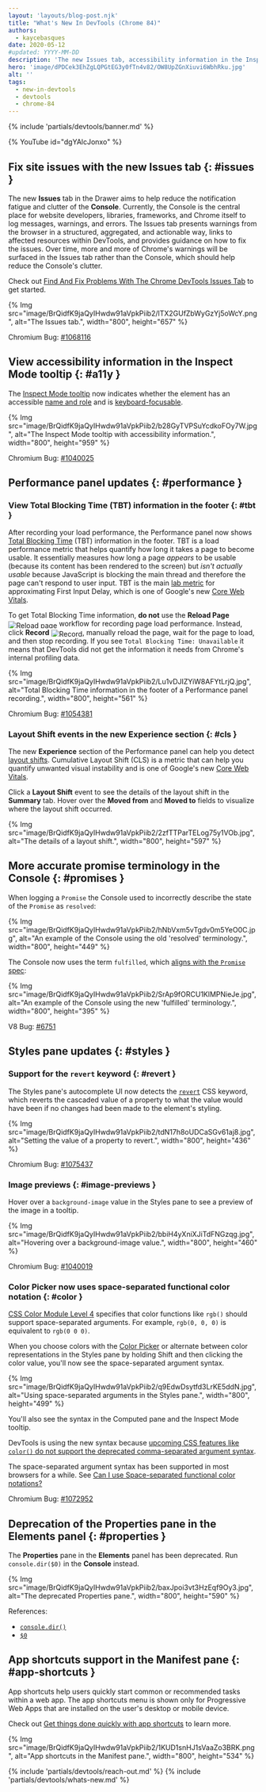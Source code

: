 ```yaml
---
layout: 'layouts/blog-post.njk'
title: "What's New In DevTools (Chrome 84)"
authors:
  - kaycebasques
date: 2020-05-12
#updated: YYYY-MM-DD
description: 'The new Issues tab, accessibility information in the Inspect Mode tooltip, and more.'
hero: 'image/dPDCek3EhZgLQPGtEG3y0fTn4v82/OW8UpZGnXiuvi6WbhRku.jpg'
alt: ''
tags:
  - new-in-devtools
  - devtools
  - chrome-84
---
```


{% include 'partials/devtools/banner.md' %}

{% YouTube id="dgYAlcJonxo" %}

## Fix site issues with the new Issues tab {: #issues }

The new **Issues** tab in the Drawer aims to help reduce the notification fatigue and clutter of the
**Console**. Currently, the Console is the central place for website developers, libraries,
frameworks, and Chrome itself to log messages, warnings, and errors. The Issues tab presents
warnings from the browser in a structured, aggregated, and actionable way, links to affected
resources within DevTools, and provides guidance on how to fix the issues. Over time, more and more
of Chrome's warnings will be surfaced in the Issues tab rather than the Console, which should help
reduce the Console's clutter.

Check out [Find And Fix Problems With The Chrome DevTools Issues Tab][1] to get started.

{% Img src="image/BrQidfK9jaQyIHwdw91aVpkPiib2/lTX2GUfZbWyGzYj5oWcY.png", alt="The Issues tab.", width="800", height="657" %}

Chromium Bug: [#1068116][2]

## View accessibility information in the Inspect Mode tooltip {: #a11y }

The [Inspect Mode tooltip][3] now indicates whether the element has an accessible [name and role][4]
and is [keyboard-focusable][5].

{% Img src="image/BrQidfK9jaQyIHwdw91aVpkPiib2/b28GyTVPSuYcdkoFOy7W.jpg", alt="The Inspect Mode tooltip with accessibility information.", width="800", height="959" %}

Chromium Bug: [#1040025][6]

## Performance panel updates {: #performance }

### View Total Blocking Time (TBT) information in the footer {: #tbt }

After recording your load performance, the Performance panel now shows [Total Blocking Time][7]
(TBT) information in the footer. TBT is a load performance metric that helps quantify how long it
takes a page to become usable. It essentially measures how long a page _appears_ to be usable
(because its content has been rendered to the screen) but _isn't actually usable_ because JavaScript
is blocking the main thread and therefore the page can't respond to user input. TBT is the main [lab
metric][8] for approximating First Input Delay, which is one of Google's new [Core Web Vitals][9].

To get Total Blocking Time information, **do not** use the **Reload Page**
<img alt="Reload page" src="image/BrQidfK9jaQyIHwdw91aVpkPiib2/zlk9ZgF58Mm6U7AYWxxE.png" style="max-height: 1em; vertical-align: middle; display: inline;">
workflow for recording page load performance. Instead, click **Record**
<img alt="Record" src="image/BrQidfK9jaQyIHwdw91aVpkPiib2/FhPgza4ynfJ6ZrDK6U51.png" style="max-height: 1em; vertical-align: middle; display: inline;">,
manually reload the page, wait for the page to load, and then stop recording. If you see
`Total Blocking Time: Unavailable` it means that DevTools did not get the information it needs from
Chrome's internal profiling data.

{% Img src="image/BrQidfK9jaQyIHwdw91aVpkPiib2/Lu1vDJIZYiW8AFYtLrjQ.jpg", alt="Total Blocking Time information in the footer of a Performance panel recording.", width="800", height="561" %}

Chromium Bug: [#1054381][10]

### Layout Shift events in the new Experience section {: #cls }

The new **Experience** section of the Performance panel can help you detect [layout shifts][11].
Cumulative Layout Shift (CLS) is a metric that can help you quantify unwanted visual instability and
is one of Google's new [Core Web Vitals][12].

Click a **Layout Shift** event to see the details of the layout shift in the **Summary** tab. Hover
over the **Moved from** and **Moved to** fields to visualize where the layout shift occurred.

{% Img src="image/BrQidfK9jaQyIHwdw91aVpkPiib2/2zfTTParTELog75y1VOb.jpg", alt="The details of a layout shift.", width="800", height="597" %}

## More accurate promise terminology in the Console {: #promises }

When logging a `Promise` the Console used to incorrectly describe the state of the `Promise` as
`resolved`:

{% Img src="image/BrQidfK9jaQyIHwdw91aVpkPiib2/hNbVxm5vTgdv0m5YeO0C.jpg", alt="An example of the Console using the old 'resolved' terminology.", width="800", height="449" %}

The Console now uses the term `fulfilled`, which [aligns with the `Promise` spec][13]:

{% Img src="image/BrQidfK9jaQyIHwdw91aVpkPiib2/SrAp9fORCU1KlMPNieJe.jpg", alt="An example of the Console using the new 'fulfilled' terminology.", width="800", height="395" %}

V8 Bug: [#6751][14]

## Styles pane updates {: #styles }

### Support for the `revert` keyword {: #revert }

The Styles pane's autocomplete UI now detects the [`revert`][15] CSS keyword, which reverts the
cascaded value of a property to what the value would have been if no changes had been made to the
element's styling.

{% Img src="image/BrQidfK9jaQyIHwdw91aVpkPiib2/tdN17h8oUDCaSGv61aj8.jpg", alt="Setting the value of a property to revert.", width="800", height="436" %}

Chromium Bug: [#1075437][16]

### Image previews {: #image-previews }

Hover over a `background-image` value in the Styles pane to see a preview of the image in a tooltip.

{% Img src="image/BrQidfK9jaQyIHwdw91aVpkPiib2/bbiH4yXniXJiTdFNGzqg.jpg", alt="Hovering over a background-image value.", width="800", height="460" %}

Chromium Bug: [#1040019][17]

### Color Picker now uses space-separated functional color notation {: #color }

[CSS Color Module Level 4][18] specifies that color functions like `rgb()` should support
space-separated arguments. For example, `rgb(0, 0, 0)` is equivalent to `rgb(0 0 0)`.

When you choose colors with the [Color Picker][19] or alternate between color representations in the
Styles pane by holding Shift and then clicking the color value, you'll now see the space-separated
argument syntax.

{% Img src="image/BrQidfK9jaQyIHwdw91aVpkPiib2/q9EdwDsytfd3LrKE5ddN.jpg", alt="Using space-separated arguments in the Styles pane.", width="800", height="499" %}

You'll also see the syntax in the Computed pane and the Inspect Mode tooltip.

DevTools is using the new syntax because [upcoming CSS features like `color()` do not support the
deprecated comma-separated argument syntax][20].

The space-separated argument syntax has been supported in most browsers for a while. See [Can I use
Space-separated functional color notations?][21]

Chromium Bug: [#1072952][22]

## Deprecation of the **Properties** pane in the Elements panel {: #properties }

The **Properties** pane in the **Elements** panel has been deprecated. Run `console.dir($0)` in the
**Console** instead.

{% Img src="image/BrQidfK9jaQyIHwdw91aVpkPiib2/baxJpoi3vt3HzEqf9Oy3.jpg", alt="The deprecated Properties pane.", width="800", height="590" %}

References:

- [`console.dir()`][23]
- [`$0`][24]

## App shortcuts support in the Manifest pane {: #app-shortcuts }

App shortcuts help users quickly start common or recommended tasks within a web app. The app
shortcuts menu is shown only for Progressive Web Apps that are installed on the user's desktop or
mobile device.

Check out [Get things done quickly with app shortcuts][25] to learn more.

{% Img src="image/BrQidfK9jaQyIHwdw91aVpkPiib2/1KUD1snHJ1sVaaZo3BRK.png", alt="App shortcuts in the Manifest pane.", width="800", height="534" %}

{% include 'partials/devtools/reach-out.md' %}
{% include 'partials/devtools/whats-new.md' %}

[1]: /docs/devtools/issues
[2]: https://crbug.com/1068116
[3]: /blog/new-in-devtools-73#inspect
[4]: https://web.dev/labels-and-text-alternatives/
[5]: https://web.dev/control-focus-with-tabindex/
[6]: https://crbug.com/1040025
[7]: https://web.dev/tbt/
[8]: https://web.dev/how-to-measure-speed/#lab-data-vs-field-data
[9]: https://web.dev/vitals/#core-web-vitals
[10]: https://crbug.com/1054381
[11]: https://web.dev/cls/
[12]: https://web.dev/vitals/#core-web-vitals
[13]: https://github.com/domenic/promises-unwrapping/blob/master/docs/states-and-fates.md
[14]: https://bugs.chromium.org/p/v8/issues/detail?id=6751
[15]: https://developer.mozilla.org/docs/Web/CSS/revert
[16]: https://crbug.com/1075437
[17]: https://crbug.com/1040019
[18]: https://drafts.csswg.org/css-color/#changes-from-3
[19]: /docs/devtools/css/reference#color-picker
[20]: https://twitter.com/mathias/status/1253242715304857601
[21]: https://caniuse.com/#feat=mdn-css_types_color_space_separated_functional_notation
[22]: https://crbug.com/1072952
[23]: /docs/devtools/console/api#dir
[24]: /docs/devtools/console/utilities#dom
[25]: https://web.dev/app-shortcuts

